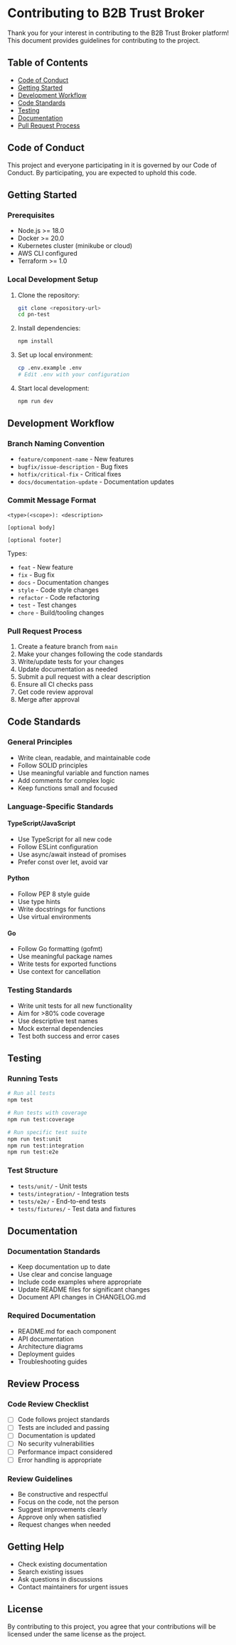 # Contributing to B2B Trust Broker

Thank you for your interest in contributing to the B2B Trust Broker platform! This document provides guidelines for contributing to the project.

## Table of Contents

- [Code of Conduct](#code-of-conduct)
- [Getting Started](#getting-started)
- [Development Workflow](#development-workflow)
- [Code Standards](#code-standards)
- [Testing](#testing)
- [Documentation](#documentation)
- [Pull Request Process](#pull-request-process)

## Code of Conduct

This project and everyone participating in it is governed by our Code of Conduct. By participating, you are expected to uphold this code.

## Getting Started

### Prerequisites

- Node.js >= 18.0
- Docker >= 20.0
- Kubernetes cluster (minikube or cloud)
- AWS CLI configured
- Terraform >= 1.0

### Local Development Setup

1. Clone the repository:
   ```bash
   git clone <repository-url>
   cd pn-test
   ```

2. Install dependencies:
   ```bash
   npm install
   ```

3. Set up local environment:
   ```bash
   cp .env.example .env
   # Edit .env with your configuration
   ```

4. Start local development:
   ```bash
   npm run dev
   ```

## Development Workflow

### Branch Naming Convention

- `feature/component-name` - New features
- `bugfix/issue-description` - Bug fixes
- `hotfix/critical-fix` - Critical fixes
- `docs/documentation-update` - Documentation updates

### Commit Message Format

```
<type>(<scope>): <description>

[optional body]

[optional footer]
```

Types:
- `feat` - New feature
- `fix` - Bug fix
- `docs` - Documentation changes
- `style` - Code style changes
- `refactor` - Code refactoring
- `test` - Test changes
- `chore` - Build/tooling changes

### Pull Request Process

1. Create a feature branch from `main`
2. Make your changes following the code standards
3. Write/update tests for your changes
4. Update documentation as needed
5. Submit a pull request with a clear description
6. Ensure all CI checks pass
7. Get code review approval
8. Merge after approval

## Code Standards

### General Principles

- Write clean, readable, and maintainable code
- Follow SOLID principles
- Use meaningful variable and function names
- Add comments for complex logic
- Keep functions small and focused

### Language-Specific Standards

#### TypeScript/JavaScript
- Use TypeScript for all new code
- Follow ESLint configuration
- Use async/await instead of promises
- Prefer const over let, avoid var

#### Python
- Follow PEP 8 style guide
- Use type hints
- Write docstrings for functions
- Use virtual environments

#### Go
- Follow Go formatting (gofmt)
- Use meaningful package names
- Write tests for exported functions
- Use context for cancellation

### Testing Standards

- Write unit tests for all new functionality
- Aim for >80% code coverage
- Use descriptive test names
- Mock external dependencies
- Test both success and error cases

## Testing

### Running Tests

```bash
# Run all tests
npm test

# Run tests with coverage
npm run test:coverage

# Run specific test suite
npm run test:unit
npm run test:integration
npm run test:e2e
```

### Test Structure

- `tests/unit/` - Unit tests
- `tests/integration/` - Integration tests
- `tests/e2e/` - End-to-end tests
- `tests/fixtures/` - Test data and fixtures

## Documentation

### Documentation Standards

- Keep documentation up to date
- Use clear and concise language
- Include code examples where appropriate
- Update README files for significant changes
- Document API changes in CHANGELOG.md

### Required Documentation

- README.md for each component
- API documentation
- Architecture diagrams
- Deployment guides
- Troubleshooting guides

## Review Process

### Code Review Checklist

- [ ] Code follows project standards
- [ ] Tests are included and passing
- [ ] Documentation is updated
- [ ] No security vulnerabilities
- [ ] Performance impact considered
- [ ] Error handling is appropriate

### Review Guidelines

- Be constructive and respectful
- Focus on the code, not the person
- Suggest improvements clearly
- Approve only when satisfied
- Request changes when needed

## Getting Help

- Check existing documentation
- Search existing issues
- Ask questions in discussions
- Contact maintainers for urgent issues

## License

By contributing to this project, you agree that your contributions will be licensed under the same license as the project. 